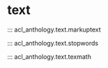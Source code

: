 # text

::: acl_anthology.text.markuptext

::: acl_anthology.text.stopwords

::: acl_anthology.text.texmath
